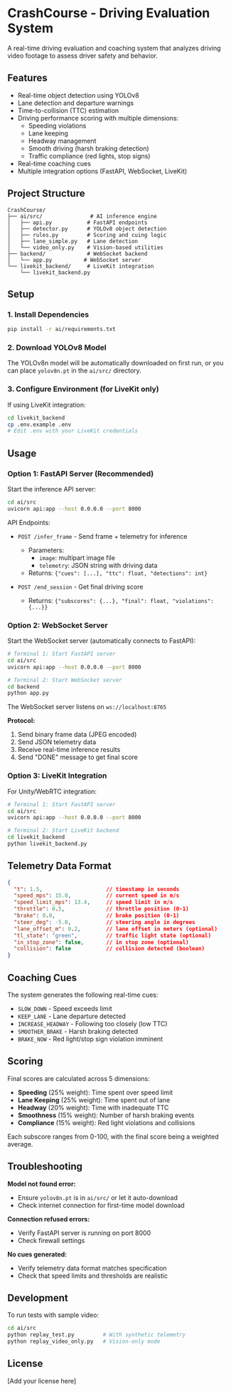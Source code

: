 # CrashCourse - Driving Evaluation System

A real-time driving evaluation and coaching system that analyzes driving video footage to assess driver safety and behavior.

## Features

- Real-time object detection using YOLOv8
- Lane detection and departure warnings
- Time-to-collision (TTC) estimation
- Driving performance scoring with multiple dimensions:
  - Speeding violations
  - Lane keeping
  - Headway management
  - Smooth driving (harsh braking detection)
  - Traffic compliance (red lights, stop signs)
- Real-time coaching cues
- Multiple integration options (FastAPI, WebSocket, LiveKit)

## Project Structure

```
CrashCourse/
├── ai/src/               # AI inference engine
│   ├── api.py           # FastAPI endpoints
│   ├── detector.py      # YOLOv8 object detection
│   ├── rules.py         # Scoring and cuing logic
│   ├── lane_simple.py   # Lane detection
│   └── video_only.py    # Vision-based utilities
├── backend/             # WebSocket backend
│   └── app.py          # WebSocket server
└── livekit_backend/     # LiveKit integration
    └── livekit_backend.py
```

## Setup

### 1. Install Dependencies

```bash
pip install -r ai/requirements.txt
```

### 2. Download YOLOv8 Model

The YOLOv8n model will be automatically downloaded on first run, or you can place `yolov8n.pt` in the `ai/src/` directory.

### 3. Configure Environment (for LiveKit only)

If using LiveKit integration:

```bash
cd livekit_backend
cp .env.example .env
# Edit .env with your LiveKit credentials
```

## Usage

### Option 1: FastAPI Server (Recommended)

Start the inference API server:

```bash
cd ai/src
uvicorn api:app --host 0.0.0.0 --port 8000
```

API Endpoints:
- `POST /infer_frame` - Send frame + telemetry for inference
  - Parameters:
    - `image`: multipart image file
    - `telemetry`: JSON string with driving data
  - Returns: `{"cues": [...], "ttc": float, "detections": int}`

- `POST /end_session` - Get final driving score
  - Returns: `{"subscores": {...}, "final": float, "violations": {...}}`

### Option 2: WebSocket Server

Start the WebSocket server (automatically connects to FastAPI):

```bash
# Terminal 1: Start FastAPI server
cd ai/src
uvicorn api:app --host 0.0.0.0 --port 8000

# Terminal 2: Start WebSocket server
cd backend
python app.py
```

The WebSocket server listens on `ws://localhost:8765`

**Protocol:**
1. Send binary frame data (JPEG encoded)
2. Send JSON telemetry data
3. Receive real-time inference results
4. Send "DONE" message to get final score

### Option 3: LiveKit Integration

For Unity/WebRTC integration:

```bash
# Terminal 1: Start FastAPI server
cd ai/src
uvicorn api:app --host 0.0.0.0 --port 8000

# Terminal 2: Start LiveKit backend
cd livekit_backend
python livekit_backend.py
```

## Telemetry Data Format

```json
{
  "t": 1.5,                    // timestamp in seconds
  "speed_mps": 15.0,           // current speed in m/s
  "speed_limit_mps": 13.4,     // speed limit in m/s
  "throttle": 0.5,             // throttle position (0-1)
  "brake": 0.0,                // brake position (0-1)
  "steer_deg": -5.0,           // steering angle in degrees
  "lane_offset_m": 0.2,        // lane offset in meters (optional)
  "tl_state": "green",         // traffic light state (optional)
  "in_stop_zone": false,       // in stop zone (optional)
  "collision": false           // collision detected (boolean)
}
```

## Coaching Cues

The system generates the following real-time cues:
- `SLOW_DOWN` - Speed exceeds limit
- `KEEP_LANE` - Lane departure detected
- `INCREASE_HEADWAY` - Following too closely (low TTC)
- `SMOOTHER_BRAKE` - Harsh braking detected
- `BRAKE_NOW` - Red light/stop sign violation imminent

## Scoring

Final scores are calculated across 5 dimensions:
- **Speeding** (25% weight): Time spent over speed limit
- **Lane Keeping** (25% weight): Time spent out of lane
- **Headway** (20% weight): Time with inadequate TTC
- **Smoothness** (15% weight): Number of harsh braking events
- **Compliance** (15% weight): Red light violations and collisions

Each subscore ranges from 0-100, with the final score being a weighted average.

## Troubleshooting

**Model not found error:**
- Ensure `yolov8n.pt` is in `ai/src/` or let it auto-download
- Check internet connection for first-time model download

**Connection refused errors:**
- Verify FastAPI server is running on port 8000
- Check firewall settings

**No cues generated:**
- Verify telemetry data format matches specification
- Check that speed limits and thresholds are realistic

## Development

To run tests with sample video:

```bash
cd ai/src
python replay_test.py         # With synthetic telemetry
python replay_video_only.py   # Vision-only mode
```

## License

[Add your license here]
